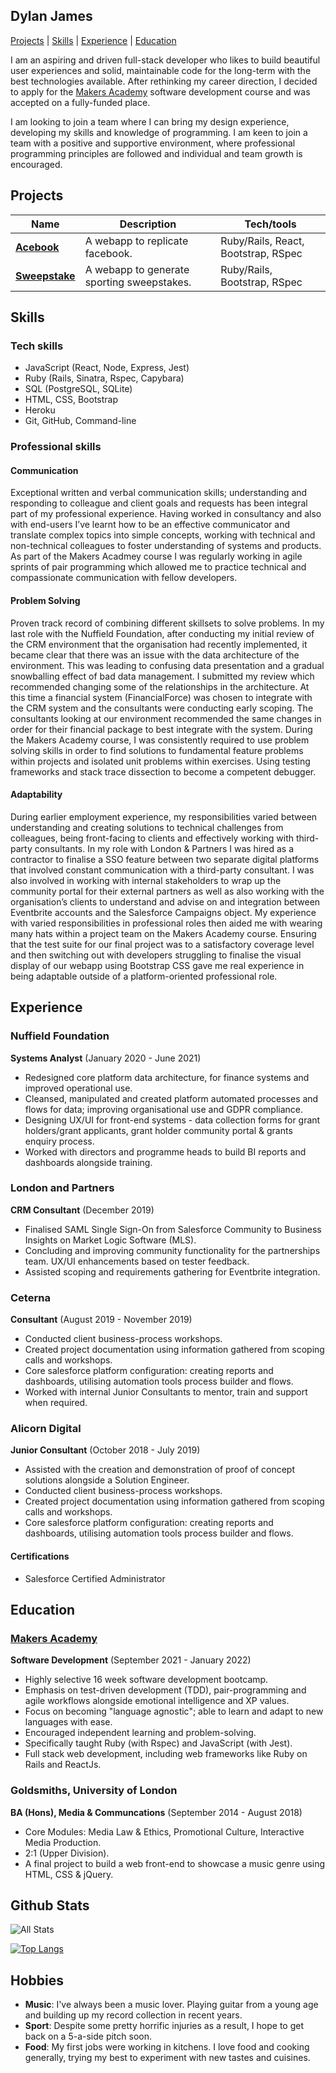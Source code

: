 ## Dylan James

[Projects](#projects) | [Skills](#skills) | [Experience](#experience) | [Education](#education)

I am an aspiring and driven full-stack developer who likes to build beautiful user experiences and solid, maintainable code for the long-term with the best technologies available. After rethinking my career direction, I decided to apply for the [Makers Academy] software development course and was accepted on a fully-funded place.

I am looking to join a team where I can bring my design experience, developing my skills and knowledge of programming. I am keen to join a team with a positive and supportive environment, where professional programming principles are followed and individual and team growth is encouraged.

## Projects

| Name | Description | Tech/tools |
| ---- | ----------- | ---------- |
| **[Acebook]** | A webapp to replicate facebook. | Ruby/Rails, React, Bootstrap, RSpec |
| **[Sweepstake]** | A webapp to generate sporting sweepstakes. | Ruby/Rails, Bootstrap, RSpec |

## Skills

### Tech skills

- JavaScript (React, Node, Express, Jest)
- Ruby (Rails, Sinatra, Rspec, Capybara)
- SQL (PostgreSQL, SQLite)
- HTML, CSS, Bootstrap
- Heroku
- Git, GitHub, Command-line

### Professional skills

#### Communication
Exceptional written and verbal communication skills; understanding and responding to colleague and client goals and requests has been integral part of my professional experience. Having worked in consultancy and also with end-users I’ve learnt how to be an effective communicator and translate complex topics into simple concepts, working with technical and non-technical colleagues to foster understanding of systems and products. As part of the Makers Acadmey course I was regularly working in agile sprints of pair programming which allowed me to practice technical and compassionate communication with fellow developers.

#### Problem Solving
Proven track record of combining different skillsets to solve problems. In my last role with the Nuffield Foundation, after conducting my initial review of the  CRM environment that the organisation had recently implemented, it became clear that there was an issue with the data architecture of the environment. This was leading to confusing data presentation and a gradual snowballing effect of bad data management. I submitted my review which recommended changing some of the relationships in the  architecture.
At this time a financial system (FinancialForce) was chosen to integrate with the CRM system and the consultants were conducting early scoping. The consultants looking at our environment recommended the same changes in order for their financial package to best integrate with the system.
During the Makers Academy course, I was consistently required to use problem solving skills in order to find solutions to fundamental feature problems within projects and isolated unit problems within exercises. Using testing frameworks and stack trace dissection to become a competent debugger.

#### Adaptability
During earlier employment experience, my responsibilities varied between understanding and creating solutions to technical challenges from colleagues, being front-facing to clients and effectively working with third-party consultants. In my role with London & Partners I was hired as a contractor to finalise a SSO feature between two separate digital platforms that involved constant communication with a third-party consultant. I was also involved in working with internal stakeholders to wrap up the community portal for their external partners as well as also working with the organisation’s clients to understand and advise on and integration between Eventbrite accounts and the Salesforce Campaigns object. My experience with varied responsibilities in professional roles then aided me with wearing many hats within a project team on the Makers Academy course. Ensuring that the test suite for our final project was to a satisfactory coverage level and then switching out with developers struggling to finalise the visual display of our webapp using Bootstrap CSS gave me real experience in being adaptable outside of a platform-oriented professional role.

## Experience

### Nuffield Foundation

**Systems Analyst** (January 2020 - June 2021)

- Redesigned core platform data architecture, for finance systems and improved operational use.
- Cleansed, manipulated and created platform automated processes and flows for data; improving organisational use and GDPR compliance.
- Designing UX/UI for front-end systems - data collection forms for grant holders/grant applicants, grant holder community portal & grants enquiry process.
- Worked with directors and programme heads to build BI reports and dashboards alongside training.

### London and Partners

**CRM Consultant** (December 2019)

- Finalised SAML Single Sign-On from Salesforce Community to Business Insights on Market Logic Software (MLS).
- Concluding and improving community functionality for the partnerships team. UX/UI enhancements based on tester feedback.
- Assisted scoping and requirements gathering for Eventbrite integration.

### Ceterna

**Consultant** (August 2019 - November 2019)

- Conducted client business-process workshops.
- Created project documentation using information gathered from scoping calls and workshops.
- Core salesforce platform configuration: creating reports and dashboards, utilising automation tools process builder and flows.
- Worked with internal Junior Consultants to mentor, train and support when required.

### Alicorn Digital

**Junior Consultant** (October 2018 - July 2019)

- Assisted with the creation and demonstration of proof of concept solutions alongside a Solution Engineer. 
- Conducted client business-process workshops.
- Created project documentation using information gathered from scoping calls and workshops.
- Core salesforce platform configuration: creating reports and dashboards, utilising automation tools process builder and flows.

#### Certifications

- Salesforce Certified Administrator

## Education

### [Makers Academy]

**Software Development** (September 2021 - January 2022)

- Highly selective 16 week software development bootcamp.
- Emphasis on test-driven development (TDD), pair-programming and agile workflows alongside emotional intelligence and XP values.
- Focus on becoming "language agnostic"; able to learn and adapt to new languages with ease.
- Encouraged independent learning and problem-solving.
- Specifically taught Ruby (with Rspec) and JavaScript (with Jest).
- Full stack web development, including web frameworks like Ruby on Rails and ReactJs.

### Goldsmiths, University of London

**BA (Hons), Media & Communcations** (September 2014 - August 2018)

- Core Modules: Media Law & Ethics, Promotional Culture, Interactive Media Production.
- 2:1 (Upper Division).
- A final project to build a web front-end to showcase a music genre using HTML, CSS & jQuery.

## Github Stats

![All Stats](https://github-readme-stats.vercel.app/api?username=DylanRJ&show_icons=true&include_all_commits=true&count_private=true&hide=stars&theme=dark)

[![Top Langs](https://github-readme-stats.vercel.app/api/top-langs/?username=DylanRJ&layout=compact&theme=dark&langs_count=3&hide=html)](https://github.com/anuraghazra/github-readme-stats)

## Hobbies

- **Music**: I've always been a music lover. Playing guitar from a young age and building up my record collection in recent years.
- **Sport**: Despite some pretty horrific injuries as a result, I hope to get back on a 5-a-side pitch soon.
- **Food**: My first jobs were working in kitchens. I love food and cooking generally, trying my best to experiment with new tastes and cuisines.

[acebook]: https://github.com/DylanRJ/Acebook
[sweepstake]: https://github.com/DylanRJ/sweepstake
[makers academy]: https://www.makers.tech
